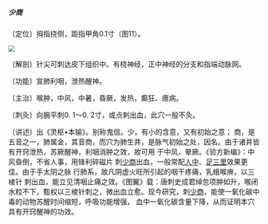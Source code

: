##### 少商

〔定位〕拇指挠侧，距指甲角0.1寸（图11）。

<img src="img/图11.jpg" style="zoom:80%;" />

〔解剖〕针尖可刺达皮下组织中。有桡神经，正中神经的分支和指端动脉网。

〔功能〕宣肺利咽，泄热醒神。

〔主治〕喉肿，中风，中暑，昏厥，发热，癫狂、癔病。

〔刺灸〕向腕平刺0. 1〜0. 2寸，或点刺出血，此穴一般不灸。

〔讲述〕出《灵枢•本输》。别称鬼信。少，有小的含意，又有初始之意； 商，是五音之一，肺属金，其音商，而穴为肺生井，是脉气初始之处，因名。由于诸井皆有开窍泄热，苏厥醒神，利咽消肿之效，故可用 于中风，晕厥。《验方新编》：中风昏倒，不省人事，用锋利碎磁片 刺[少商](https://www.gmzyjc.com/read/zjs/zjs3.1.1-3-0.1.1.3.10.1.md)出血，一般常配[人中](https://www.gmzyjc.com/read/zjs/zjs3.2.2-0.0.1.3.26.md)、[足三里](https://www.gmzyjc.com/read/zjs/zjs3.1.1-3-0.1.3.3.36.md)效果更佳。由于手太阴之脉 行肺系，故凡阴虚火旺所引起的咽干疼痛，乳蛾喉痹，以三棱针 刺出血，能立见清咽止痛之效。《图翼》载：唐刺史成君绰忽项肿如升，喉闭水粒不下，甄权以三棱针刺之，微出血立愈。现今研究，刺[少商](https://www.gmzyjc.com/read/zjs/zjs3.1.1-3-0.1.1.3.10.1.md)，能使一氧化碳中毒的动物苏醒时间缩短，呼吸功能增强， 血中一氧化碳含量下降，从而证明本穴具有开窍醒神的功效。